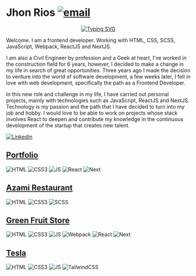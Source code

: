 # Jhon Rios [![email](https://img.shields.io/static/v1?label=email&message=r.jhonf@gmail.com&color=00bd95)](mailto:r.jhonf@gmail.com)&nbsp;

<p align="center">
  <a href="https://git.io/typing-svg"><img src="https://readme-typing-svg.herokuapp.com?font=Fira+Code&pause=1000&color=00bd95&width=650&lines=Jhon+Rios+-+Frontend+Developer;HTML+%2F+CSS+%2F+SaSS+%2F+JavaScript+%2F+React.js+%2F+Next.js" alt="Typing SVG" /></a>
</p>

Welcome. I am a frontend developer. Working with HTML, CSS, SCSS, JavaScript, Webpack, ReactJS and NextJS.

I am also a Civil Engineer by profession and a Geek at heart, I've worked in the construction field for 6 years, however, I decided to make a change in my life in search of great opportunities. Three years ago I made the decision to venture into the world of software development, a few weeks later, I fell in love with web development, specifically the path as a Frontend Developer.

In this new role and challenge in my life, I have carried out personal projects, mainly with technologies such as JavaScript, ReactJS and NextJS. Technology is my passion and the path that I have decided to turn into my job and hobby. I would love to be able to work on projects whose stack involves React to deepen and contribute my knowledge in the continuous development of the startup that creates new talent.

[![LinkedIn](https://img.shields.io/static/v1?label=LinkedIn&message=Social%20Network&color=00bd95)](https://www.linkedin.com/in/jhon-rios-galindez/)&nbsp;

## [Portfolio](https://jhonriosportfolio.vercel.app/)

![HTML](https://img.shields.io/badge/HTML5-Foundation%20Code%20v5-00bd95?logo=html5)
![CSS3](https://img.shields.io/badge/CSS5-Cascading%20Style%20Sheets-00bd95?logo=css3)
![JS](https://img.shields.io/badge/JavaScript-Language-00bd95?logo=javascript)
![React](https://img.shields.io/badge/ReactJS-Library-00bd95?logo=react)
![Next](https://img.shields.io/badge/NextJS-Framework-00bd95?logo=next.js)

## [Azami Restaurant](https://jhon-rios-azami-restaurant.netlify.app/)

![HTML](https://img.shields.io/badge/HTML5-Foundation%20Code%20v5-00bd95?logo=html5)
![CSS3](https://img.shields.io/badge/CSS5-Cascading%20Style%20Sheets-00bd95?logo=css3)
![SCSS](https://img.shields.io/badge/SCSS-Sass-00bd95?logo=sass)

## [Green Fruit Store](https://green-fruit-store.vercel.app/)

![HTML](https://img.shields.io/badge/HTML5-Foundation%20Code%20v5-00bd95?logo=html5)
![CSS3](https://img.shields.io/badge/CSS5-Cascading%20Style%20Sheets-00bd95?logo=css3)
![JS](https://img.shields.io/badge/JavaScript-Language-00bd95?logo=javascript)
![Webpack](https://img.shields.io/badge/Webpack-Module%20Bundler-00bd95?logo=webpack)
![React](https://img.shields.io/badge/ReactJS-Library-00bd95?logo=react)
![Next](https://img.shields.io/badge/NextJS-Framework-00bd95?logo=next.js)

## [Tesla](https://jhonrios-tesla-landing.netlify.app/)

![HTML](https://img.shields.io/badge/HTML5-Foundation%20Code%20v5-00bd95?logo=html5)
![CSS3](https://img.shields.io/badge/CSS5-Cascading%20Style%20Sheets-00bd95?logo=css3)
![JS](https://img.shields.io/badge/JavaScript-Language-00bd95?logo=javascript)
![TailwindCSS](https://img.shields.io/badge/TailwindCSS-Framework%20CSS-%2306B6D4?logo=tailwindcss
)

